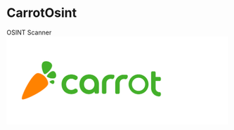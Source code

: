 # CarrotOsint

OSINT Scanner
![CarrotScan](https://github.com/anasbousselham/carrotosint/blob/master/screenshoot/carrotosint.png)
